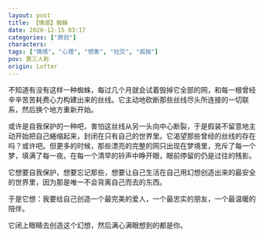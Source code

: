 ```yaml
---
layout: post
title: 【情感】蜘蛛
date: 2020-12-15 03:17
categories: ["原创"]
characters: 
tags: ["情感", "心理", "想象", "社交", "孤独"]
pov: 第三人称
origin: Lofter
---
```


不知道有没有这样一种蜘蛛，每过几个月就会试着毁掉它全部的网，和每一根曾经辛辛苦苦耗费心力构建出来的丝线。它主动地砍断那些丝线尽头所连接的一切联系，然后换个地方重新开始。

或许是自我保护的一种吧，害怕这丝线从另一头向中心断裂，于是假装不留意地主动开始把自己蜷缩起来，封闭在只有自己的世界里。它渴望那些曾经的丝线的存在吗？或许吧。但更多的时候，那些漂亮的完整的网只出现在梦境里，充斥了每一个梦，填满了每一夜。在每一个清早的铃声中睁开眼，眼前停留的仍是过往的残影。

它想要自我保护，想要忘记那些，想要让自己生活在自己用幻想创造出来的最安全的世界里，因为那是唯一不会背离自己而去的东西。

于是它想：我要给自己创造一个最完美的爱人，一个最忠实的朋友，一个最温暖的陪伴。

它闭上眼睛去创造这个幻想，然后满心满眼想到的都是你。
